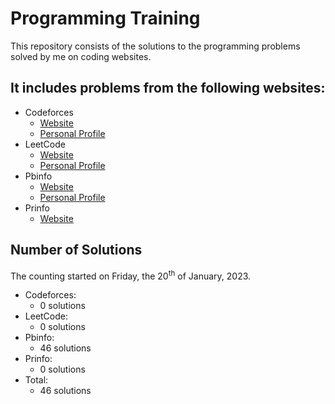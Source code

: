 # Programming Training

This repository consists of the solutions to the programming problems solved by me on coding websites.

## It includes problems from the following websites:

- Codeforces
  - [Website](https://codeforces.com/)
  - [Personal Profile](https://codeforces.com/profile/TudorGalatan)
- LeetCode
  - [Website](https://leetcode.com/)
  - [Personal Profile](https://leetcode.com/TudorGalatan/)
- Pbinfo
  - [Website](https://www.pbinfo.ro/)
  - [Personal Profile](https://www.pbinfo.ro/profil/tudorgalatan)
- Prinfo
  - [Website](https://probleme.programarecurabdare.ro/)

## Number of Solutions

The counting started on Friday, the 20<sup>th</sup> of January, 2023.

- Codeforces:
  - 0 solutions
- LeetCode:
  - 0 solutions
- Pbinfo:
  - 46 solutions
- Prinfo:
  - 0 solutions
- Total:
  - 46 solutions